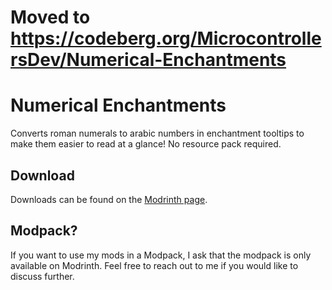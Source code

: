 # Moved to https://codeberg.org/MicrocontrollersDev/Numerical-Enchantments

# Numerical Enchantments

Converts roman numerals to arabic numbers in enchantment tooltips to make them easier to read at a glance! No resource pack required.

## Download

Downloads can be found on the [Modrinth page](https://modrinth.com/mod/numerical-enchantments).

## Modpack?

If you want to use my mods in a Modpack, I ask that the modpack is only available on Modrinth. Feel free to reach out to me if you would like to discuss further.
